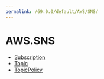 ```yaml
---
permalink: /69.0.0/default/AWS/SNS/
---
```


# AWS.SNS



* [Subscription](Subscription.md)
* [Topic](Topic.md)
* [TopicPolicy](TopicPolicy.md)